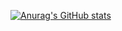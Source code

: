[![Anurag's GitHub stats](https://github-readme-stats.vercel.app/api?username=KrowFeather&show_icons=true&theme=great-gatsby)](https://github.com/anuraghazra/github-readme-stats)
